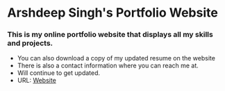 # Arshdeep Singh's Portfolio  Website


### This is my online portfolio website that displays all my skills and projects.
- You can also download a copy of my updated resume on the website
- There is also a contact information where you can reach me at.
- Will continue to get updated.
- URL: [Website](https://www.arsy209.github.io)
